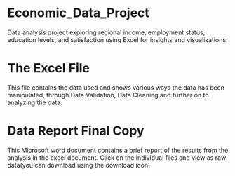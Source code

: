 # Economic_Data_Project
Data analysis project exploring regional income, employment status, education levels, and satisfaction using Excel for insights and visualizations.
# The Excel File
This file contains the data used and shows various ways the data has been manipulated, through Data Validation, Data Cleaning and further on to analyzing the data.
# Data Report Final Copy
This Microsoft word document contains a brief report of the results from the analysis in the excel document.
Click on the individual files and view as raw data(you can download using the download icon)
